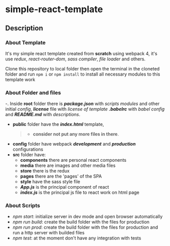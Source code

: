 # simple-react-template

## Description

### About Template
It's my simple react template created from **scratch** using webpack 4, it's use _redux_, _react-router-dom_, _sass compiler_, _file loader_ and others.

Clone this repository to local folder then open the terminal in the cloneted folder and run `npm i` or `npm install` to install all necessary modules to this template work 

### About Folder and files
-. Inside __root__ folder there is __*package.json*__ with *scripts* *modules* and other initial *config*, __*license*__ file with *license of template* __*.babelrc*__ with *babel config* and __*README.md*__ with *descriptions*.
- __public__ folder have the __*index.html*__ template,
  >- __consider not put any more files in there__.
- __config__ folder have webpack __*development*__ and __*production*__ configurations
- __src__ folder have: 
  - __components__ there are personal react components
  - __media__ there are images and other media files
  - __store__ there is the redux
  - __pages__ there are the 'pages' of the SPA
  - __style__ have the sass style file
  - __*App.js*__ is the principal component of react
  - __*index.js*__ is the principal js file to react work on html page
  
### About Scripts
- _npm start_: initialize server in dev mode and open browser automatically
- _npm run build_: create the build folder with the files for production
- _npm run prod_: create the build folder with the files for production and run a http server with builded files
- _npm test_: at the moment don't have any integration with tests
